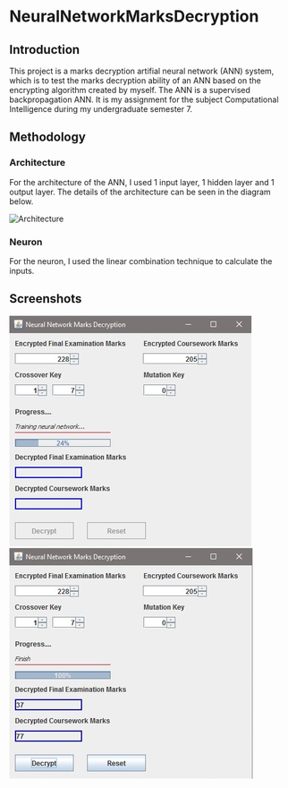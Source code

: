 # NeuralNetworkMarksDecryption
## Introduction
This project is a marks decryption artifial neural network (ANN) system, which is to test the marks decryption ability of an ANN based on the encrypting algorithm created by myself. The ANN is a supervised backpropagation ANN. It is my assignment for the subject Computational Intelligence during my undergraduate semester 7.

## Methodology
### Architecture
For the architecture of the ANN, I used 1 input layer, 1 hidden layer and 1 output layer. The details of the architecture can be seen in the diagram below.

![Architecture](https://github.com/ginsan95/NeuralNetworkMarksDecryption/blob/master/demo/doc/ANN.png?raw=true)

### Neuron
For the neuron, I used the linear combination technique to calculate the inputs.

## Screenshots
![Screenshot 1](https://github.com/ginsan95/NeuralNetworkMarksDecryption/blob/master/demo/screenshots/screenshot%201.jpg?raw=true)
![Screenshot 2](https://github.com/ginsan95/NeuralNetworkMarksDecryption/blob/master/demo/screenshots/screenshot%202.jpg?raw=true)

